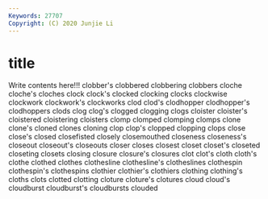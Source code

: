 ```yaml
---
Keywords: 27707
Copyright: (C) 2020 Junjie Li
---
```


# title

Write contents here!!!
clobber's 
clobbered 
clobbering 
clobbers 
cloche 
cloche's 
cloches 
clock 
clock's
clocked 
clocking 
clocks 
clockwise 
clockwork 
clockwork's 
clockworks 
clod 
clod's 
clodhopper
clodhopper's 
clodhoppers 
clods 
clog 
clog's 
clogged 
clogging 
clogs 
cloister 
cloister's
cloistered 
cloistering 
cloisters 
clomp 
clomped 
clomping 
clomps 
clone 
clone's 
cloned
clones 
cloning 
clop 
clop's 
clopped 
clopping 
clops 
close 
close's 
closed
closefisted 
closely 
closemouthed 
closeness 
closeness's 
closeout 
closeout's 
closeouts 
closer 
closes
closest 
closet 
closet's 
closeted 
closeting 
closets 
closing 
closure 
closure's 
closures
clot 
clot's 
cloth 
cloth's 
clothe 
clothed 
clothes 
clothesline 
clothesline's 
clotheslines
clothespin 
clothespin's 
clothespins 
clothier 
clothier's 
clothiers 
clothing 
clothing's 
cloths 
clots
clotted 
clotting 
cloture 
cloture's 
clotures 
cloud 
cloud's 
cloudburst 
cloudburst's 
cloudbursts
clouded 
